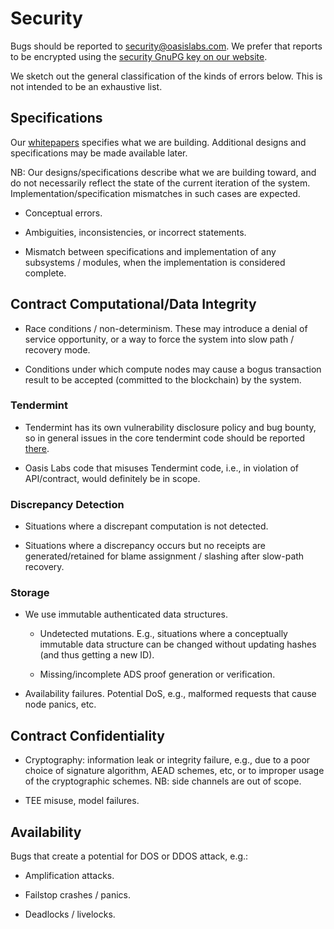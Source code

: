 # Security

Bugs should be reported to
[security@oasislabs.com](mailto:security@oasislabs.com).  We prefer
that reports to be encrypted using the [security GnuPG key on our
website](https://www.oasis-protocol.org/security).

We sketch out the general classification of the kinds of errors
below.  This is not intended to be an exhaustive list.

## Specifications

Our [whitepapers](https://www.oasis-protocol.org/whitepapers)
specifies what we are building.  Additional designs and specifications
may be made available later.

NB: Our designs/specifications describe what we are building toward,
and do not necessarily reflect the state of the current iteration of
the system.  Implementation/specification mismatches in such cases are
expected.

- Conceptual errors.

- Ambiguities, inconsistencies, or incorrect statements.

- Mismatch between specifications and implementation of any subsystems
  / modules, when the implementation is considered complete.

## Contract Computational/Data Integrity

- Race conditions / non-determinism.  These may introduce a denial of
  service opportunity, or a way to force the system into slow path /
  recovery mode.

- Conditions under which compute nodes may cause a bogus transaction
  result to be accepted (committed to the blockchain) by the system.

### Tendermint

- Tendermint has its own vulnerability disclosure policy and bug
  bounty, so in general issues in the core tendermint code should be
  reported
  [there](https://github.com/tendermint/tendermint/blob/master/SECURITY.md).

- Oasis Labs code that misuses Tendermint code, i.e., in violation of
  API/contract, would definitely be in scope.

### Discrepancy Detection

- Situations where a discrepant computation is not detected.

- Situations where a discrepancy occurs but no receipts are
  generated/retained for blame assignment / slashing after slow-path
  recovery.

### Storage

- We use immutable authenticated data structures.

  - Undetected mutations.  E.g., situations where a conceptually
    immutable data structure can be changed without updating hashes
    (and thus getting a new ID).

  - Missing/incomplete ADS proof generation or verification.

- Availability failures.  Potential DoS, e.g., malformed requests that
  cause node panics, etc.

## Contract Confidentiality

- Cryptography: information leak or integrity failure, e.g., due to a
  poor choice of signature algorithm, AEAD schemes, etc, or to
  improper usage of the cryptographic schemes.  NB: side channels are
  out of scope.

- TEE misuse, model failures.

## Availability

Bugs that create a potential for DOS or DDOS attack, e.g.:

- Amplification attacks.

- Failstop crashes / panics.

- Deadlocks / livelocks.
